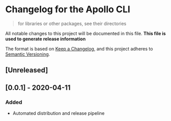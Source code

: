 # Changelog for the Apollo CLI

> for libraries or other packages, see their directories

All notable changes to this project will be documented in this file. __This file is used to generate release information__

The format is based on [Keep a Changelog](https://keepachangelog.com/en/1.0.0/),
and this project adheres to [Semantic Versioning](https://semver.org/spec/v2.0.0.html).

## [Unreleased]

## [0.0.1] - 2020-04-11
### Added
- Automated distribution and release pipeline
